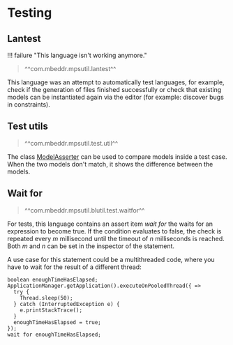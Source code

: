 # Testing

## Lantest

!!! failure "This language isn't working anymore."

> ^^com.mbeddr.mpsutil.lantest^^

This language was an attempt to automatically test languages, for example, check if the generation of files finished successfully
or check that existing models can be instantiated again via the editor (for example: discover bugs in constraints).

## Test utils

> ^^com.mbeddr.mpsutil.test.util^^

The class [ModelAsserter](http://127.0.0.1:63320/node?ref=fdfc256f-c0b4-4ea1-9ada-e6e752358eb7%2Fr%3Ac8a1c63c-511b-4685-8f66-17b348dd5cb3%28com.mbeddr.mpsutil.test.util%2Fcom.mbeddr.mpsutil.test.util%29%2F4319749102859030414) can be used to compare models inside a test case. When the two models don't match, it shows the difference between the models.

## Wait for

> ^^com.mbeddr.mpsutil.blutil.test.waitfor^^

For tests, this language contains an assert item *wait for* the waits for an expression to become true. If the condition
evaluates to false, the check is repeated every *m* millisecond until the timeout of *n* milliseconds is reached. Both
*m* and *n* can be set in the inspector of the statement.

A use case for this statement could be a multithreaded code, where you have to wait for the result of a different thread:

```
boolean enoughTimeHasElapsed; 
ApplicationManager.getApplication().executeOnPooledThread({ => 
  try { 
    Thread.sleep(50); 
  } catch (InterruptedException e) { 
    e.printStackTrace(); 
  } 
  enoughTimeHasElapsed = true; 
}); 
wait for enoughTimeHasElapsed;
```

